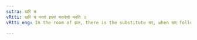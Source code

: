 ```yaml
---
sutra: खरि च
vRtti: खरि च परतो झलां चरादेशो भवति ॥
vRtti_eng: In the room of झल्, there is the substitute चर्, when खर् follows.

---
```

